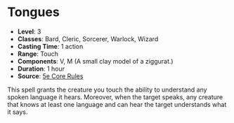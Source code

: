 # Tongues

- **Level**: 3
- **Classes**: Bard, Cleric, Sorcerer, Warlock, Wizard
- **Casting Time**: 1 action
- **Range**: Touch
- **Components**: V, M (A small clay model of a ziggurat.)
- **Duration**: 1 hour
- **Source**: [5e Core Rules](http://dnd.wizards.com/articles/features/systems-reference-document-srd)

This spell grants the creature you touch the ability to understand any spoken language it hears. Moreover, when the target speaks, any creature that knows at least one language and can hear the target understands what it says.

